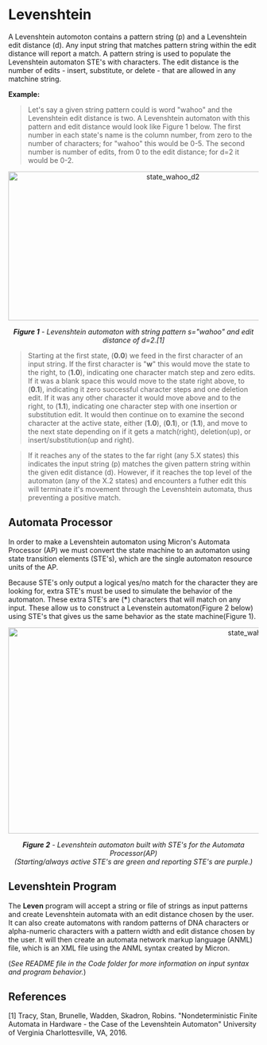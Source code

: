 # Levenshtein

A Levenshtein automoton contains a pattern string (p) and a Levenshtein edit distance (d). Any input string that matches pattern string within the edit distance will report a match. A pattern string is used to populate the Levenshtein automaton STE's with characters. The edit distance is the number of edits - insert, substitute, or delete - that are allowed in any matchine string.

**Example:** 
>Let's say a given string pattern could is word "wahoo" and the Levenshtein edit distance is two. A Levenshtein automaton with this pattern and edit distance would look like Figure 1 below. The first number in each state's name is the column number, from zero to the number of characters; for "wahoo" this would be 0-5. The second number is number of edits, from 0 to the edit distance; for d=2 it would be 0-2.

<p align="center">
<img src="https://raw.githubusercontent.com/jeffudall/Levenshtein/master/Images/Levenshtein-automaton-sm.jpg" width="647" height="300" alt="state_wahoo_d2">  
</p>

<p align="center">
<i><b>Figure 1</b> - Levenshtein automaton with string pattern s="wahoo" and edit distance of d=2.[1]</i>
</p>

>Starting at the first state, (**0.0**) we feed in the first character of an input string. If the first character is "**w**" this would move the state to the right, to (**1.0**), indicating one character match step and zero edits. If it was a blank space this would move to the state right above, to (**0.1**), indicating it zero successful character steps and one deletion edit. If it was any other character it would move above and to the right, to (**1.1**), indicating one character step with one insertion or substitution edit. It would then continue on to examine the second character at the active state, either (**1.0**), (**0.1**), or (**1.1**), and move to the next state depending on if it gets a match(right), deletion(up), or insert/substitution(up and right). 

>If it reaches any of the states to the far right (any 5.X states) this indicates the input string (p) matches the given pattern string within the given edit distance (d). However, if it reaches the top level of the automaton (any of the X.2 states) and encounters a futher edit this will terminate it's movement through the Levenshtein automata, thus preventing a positive match.


## Automata Processor

In order to make a Levenshtein automaton using Micron's Automata Processor (AP) we must convert the state machine to an automaton using state transition elements (STE's), which are the single automaton resource units of the AP.

Because STE's only output a logical yes/no match for the character they are looking for, extra STE's must be used to simulate the behavior of the automaton. These extra STE's are (**\***) characters that will match on any input. These allow us to construct a Levenstein automaton(Figure 2 below) using STE's that gives us the same behavior as the state machine(Figure 1).

<p align="center">
<img src="https://raw.githubusercontent.com/jeffudall/Levenshtein/master/Images/Levenshtein%20graph%20WAHOO%20w%20arrows%20sm.jpg" width="1000" height="415" alt="state_wahoo_d2_AP">  
</p>

<p align="center">
<i><b>Figure 2</b> - Levenshtein automaton built with STE's for the Automata Processor(AP) 
<br>(Starting/always active STE's are green and reporting STE's are purple.)</i>
</p>


## Levenshtein Program

The **Leven** program will accept a string or file of strings as input patterns and create Levenshtein automata with an edit distance chosen by the user. It can also create automatons with random patterns of DNA characters or alpha-numeric characters with a pattern width and edit distance chosen by the user. It will then create an automata network markup language (ANML) file, which is an XML file using the ANML syntax created by Micron.

(*See README file in the Code folder for more information on input syntax and program behavior.*)


## References

[1] Tracy, Stan, Brunelle, Wadden, Skadron, Robins. "Nondeterministic Finite Automata in Hardware - the Case of the Levenshtein Automaton" University of Verginia Charlottesville, VA, 2016.
